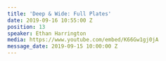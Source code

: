 ```yaml
---
title: 'Deep & Wide: Full Plates'
date: 2019-09-16 10:55:00 Z
position: 13
speaker: Ethan Harrington
media: https://www.youtube.com/embed/K66Gw1gj0jA
message_date: 2019-09-15 10:00:00 Z
---
```


